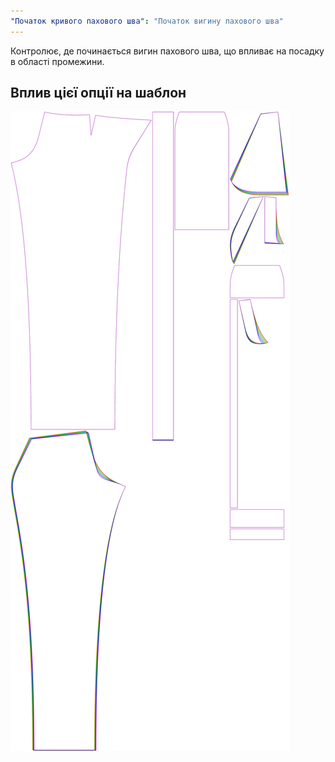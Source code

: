 ```yaml
---
"Початок кривого пахового шва": "Початок вигину пахового шва"
---
```


Контролює, де починається вигин пахового шва, що впливає на посадку в області промежини.

## Вплив цієї опції на шаблон

![На цьому зображенні показано вплив цієї опції шляхом накладання декількох варіантів, які мають різне значення для цієї опції](charlie_crotchseamcurvestart_sample.svg "Вплив цієї опції на шаблон")
